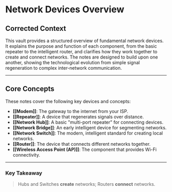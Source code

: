 
# Network Devices Overview

## Corrected Context

This vault provides a structured overview of fundamental network devices. It explains the purpose and function of each component, from the basic repeater to the intelligent router, and clarifies how they work together to create and connect networks. The notes are designed to build upon one another, showing the technological evolution from simple signal regeneration to complex inter-network communication.

---

## Core Concepts

These notes cover the following key devices and concepts:

*   **[[Modem]]**: The gateway to the internet from your ISP.
*   **[[Repeater]]**: A device that regenerates signals over distance.
*   **[[Network Hub]]**: A basic "multi-port repeater" for connecting devices.
*   **[[Network Bridge]]**: An early intelligent device for segmenting networks.
*   **[[Network Switch]]**: The modern, intelligent standard for creating local networks.
*   **[[Router]]**: The device that connects different networks together.
*   **[[Wireless Access Point (AP)]]**: The component that provides Wi-Fi connectivity.

---

### Key Takeaway

> Hubs and Switches **create** networks; Routers **connect** networks.

